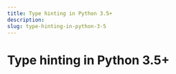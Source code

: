 ```yaml
---
title: Type hinting in Python 3.5+
description: 
slug: type-hinting-in-python-3-5
---
```


# Type hinting in Python 3.5+

